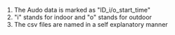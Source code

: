1. The Audo data is marked as "ID_i/o_start_time"
2. "i" stands for indoor and "o" stands for outdoor
3. The csv files are named in a self explanatory manner
